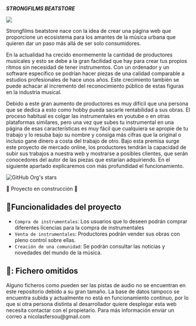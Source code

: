 <em><b>  STRONGFILMS BEATSTORE</b> </em>
<p align="left">
   <img src="https://img.shields.io/badge/STATUS-EN%20DESAROLLO-green">
   </p>
   
   <p>
    Strongfilms beatstore nace con la idea de crear una página web que proporcione un ecosistema para los amantes de la música urbana que quieren dar un paso más allá de ser solo consumidores.

 En la actualidad ha crecido enormemente la cantidad de productores musicales y esto se debe a la gran facilidad que hay para crear tus propios ritmos sin necesidad de tener instrumentos. Con un ordenador y un software específico se podrían hacer piezas de una calidad comparable a estudios profesionales de hace unos años. Este crecimiento también se puede achacar al incremento del reconocimiento público de estas figuras en la industria musical.

 Debido a este gran aumento de productores es muy difícil que una persona que se dedica a esto como hobby pueda sacarle rentabilidad a sus obras. El proceso habitual es colgar las instrumentales en youtube o en otras plataformas similares, pero una vez que subes tu instrumental en una página de esas características es muy fácil que cualquiera se apropie de tu trabajo y lo resuba bajo su nombre y consiga más cifras que la original o incluso gane dinero a costa del trabajo de otro.
Bajo esta premisa surge este proyecto de mercado online, los productores tendrán la capacidad de subir sus trabajos a nuestra web y mostrarse a posibles clientes, que serán conocedores del autor de las piezas que estarían adquiriendo. En el siguiente apartado explicaremos con más profundidad el funcionamiento.

</p>
   
   ![GitHub Org's stars](https://img.shields.io/github/stars/Nicofersou?style=social)
   
   :construction: Proyecto en construcción :construction:
   
   ## :hammer:Funcionalidades del proyecto

- `Compra de instrumentales`: Los usuarios que lo deseen podrán comprar diferentes licencias para la compra de instrumentales
- `Venta de instrumentales`: Productores podrán vender sus obras con pleno control sobre ellas.
- `Creación de una comunidad`: Se podrán consultar las noticias y novedades del mundo de la música.

## 🎵: Fichero omitidos
<p> Alguno ficheros como pueden ser las pistas de audio no se encuentran en este repositorio debido a su gran tamaño. La base de datos tampoco se encuentra subida y actualmente no está en funcionamiento continuo, por lo que si otra persona distinta al desarrollador quiere desplegar esta web necesita contactar con el propietario.
   Para más información enviar un correo a nicolasfersou@gmail.com </p>


